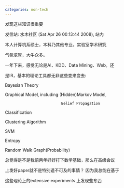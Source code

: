 ```yaml
---
categories: non-tech
---
```

发现这些知识很重要

发信站: 水木社区 (Sat Apr 26 00:13:44 2008), 站内



  本人计算机系硕士，本科乃其他专业。实验室学术研究

气氛浓厚，大牛众多。

  一年下来，感觉无论是AI、KDD、Data Mining、Web，还

是IR，基本的理论工具都无非这些变来变去:



  Bayesian Theory

  Graphical Model, including (Hidden)Markov Model,

                              Belief Propagation

  Classification

  Clustering Algorithm

  SVM

  Entropy

  Random Walk Graph(Probability)





总觉得是不是我前两年好好打下数学基础，那么在高级会议

上发好paper就不是特别遥不可及的事情？ 因为我总能在基于

这些理论上的extensive experiments 上发现些东西



